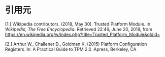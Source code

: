# 引用元


[1.]     Wikipedia contributors. (2018, May 30). Trusted Platform Module. In _Wikipedia, The Free Encyclopedia_. Retrieved 22:46, June 20, 2018, from https://en.wikipedia.org/w/index.php?title=Trusted_Platform_Module&oldid=


[2.]     Arthur W., Challener D., Goldman K. (2015) Platform Configuration Registers. In: A Practical Guide to TPM 2.0. Apress, Berkeley, CA

